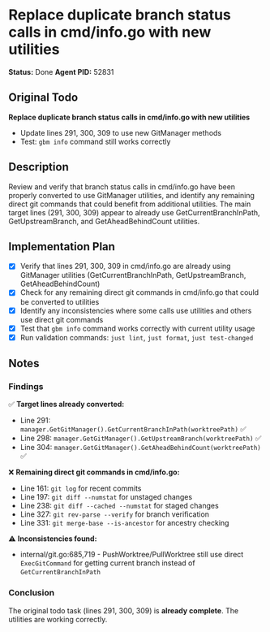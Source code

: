 # Replace duplicate branch status calls in cmd/info.go with new utilities
**Status:** Done
**Agent PID:** 52831

## Original Todo
**Replace duplicate branch status calls in cmd/info.go with new utilities**
- Update lines 291, 300, 309 to use new GitManager methods
- Test: `gbm info` command still works correctly

## Description
Review and verify that branch status calls in cmd/info.go have been properly converted to use GitManager utilities, and identify any remaining direct git commands that could benefit from additional utilities. The main target lines (291, 300, 309) appear to already use GetCurrentBranchInPath, GetUpstreamBranch, and GetAheadBehindCount utilities.

## Implementation Plan
- [x] Verify that lines 291, 300, 309 in cmd/info.go are already using GitManager utilities (GetCurrentBranchInPath, GetUpstreamBranch, GetAheadBehindCount)
- [x] Check for any remaining direct git commands in cmd/info.go that could be converted to utilities
- [x] Identify any inconsistencies where some calls use utilities and others use direct git commands
- [x] Test that `gbm info` command works correctly with current utility usage
- [x] Run validation commands: `just lint`, `just format`, `just test-changed`

## Notes

### Findings

✅ **Target lines already converted:**
- Line 291: `manager.GetGitManager().GetCurrentBranchInPath(worktreePath)` ✅
- Line 298: `manager.GetGitManager().GetUpstreamBranch(worktreePath)` ✅  
- Line 304: `manager.GetGitManager().GetAheadBehindCount(worktreePath)` ✅

❌ **Remaining direct git commands in cmd/info.go:**
- Line 161: `git log` for recent commits
- Line 197: `git diff --numstat` for unstaged changes  
- Line 238: `git diff --cached --numstat` for staged changes
- Line 327: `git rev-parse --verify` for branch verification
- Line 331: `git merge-base --is-ancestor` for ancestry checking

⚠️ **Inconsistencies found:**
- internal/git.go:685,719 - PushWorktree/PullWorktree still use direct `ExecGitCommand` for getting current branch instead of `GetCurrentBranchInPath`

### Conclusion
The original todo task (lines 291, 300, 309) is **already complete**. The utilities are working correctly.